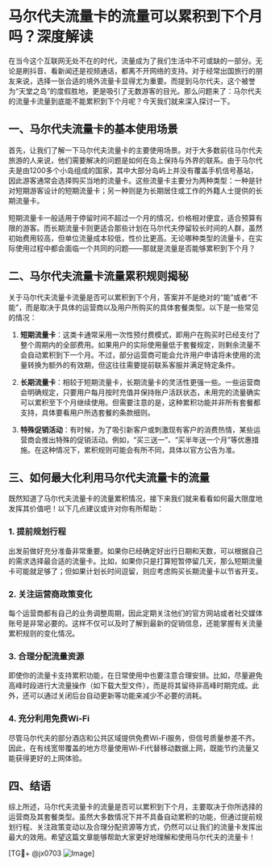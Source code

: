 # 马尔代夫流量卡的流量可以累积到下个月吗？深度解读

在当今这个互联网无处不在的时代，流量成为了我们生活中不可或缺的一部分。无论是刷抖音、看新闻还是视频通话，都离不开网络的支持。对于经常出国旅行的朋友来说，选择一张合适的境外流量卡显得尤为重要。而提到马尔代夫，这个被誉为“天堂之岛”的度假胜地，更是吸引了无数游客的目光。那么问题来了：马尔代夫的流量卡流量到底能不能累积到下个月呢？今天我们就来深入探讨一下。

## 一、马尔代夫流量卡的基本使用场景

首先，让我们了解一下马尔代夫流量卡的主要使用场景。对于大多数前往马尔代夫旅游的人来说，他们需要解决的问题是如何在岛上保持与外界的联系。由于马尔代夫是由1200多个小岛组成的国家，其中大部分岛屿上并没有覆盖手机信号基站，因此游客通常会选择购买当地的流量卡。这些流量卡主要分为两种类型：一种是针对短期游客设计的短期流量卡；另一种则是为长期居住或工作的外籍人士提供的长期流量卡。

短期流量卡一般适用于停留时间不超过一个月的情况，价格相对便宜，适合预算有限的游客。而长期流量卡则更适合那些计划在马尔代夫停留较长时间的人群，虽然初始费用较高，但单位流量成本较低，性价比更高。无论哪种类型的流量卡，在实际使用过程中都会面临一个共同的问题——那就是流量是否能够累积到下个月？

## 二、马尔代夫流量卡流量累积规则揭秘

关于马尔代夫流量卡流量是否可以累积到下个月，答案并不是绝对的“能”或者“不能”，而是取决于具体的运营商以及用户所购买的具体套餐类型。以下是一些常见的情况：

1. **短期流量卡**：这类卡通常采用一次性预付费模式，即用户在购买时已经支付了整个周期内的全部费用。如果用户的实际使用量低于套餐规定，则剩余流量不会自动累积到下一个月。不过，部分运营商可能会允许用户申请将未使用的流量转换为额外的有效期，但这往往需要提前联系客服并满足特定条件。
   
2. **长期流量卡**：相较于短期流量卡，长期流量卡的灵活性更强一些。一些运营商会明确规定，只要用户每月按时充值并保持账户活跃状态，未用完的流量确实可以累积至下个月继续使用。但需要注意的是，这种累积功能并非所有套餐都支持，具体要看用户所选套餐的条款细则。

3. **特殊促销活动**：有时候，为了吸引新客户或刺激现有客户的消费热情，某些运营商会推出特殊的促销活动。例如，“买三送一”、“买半年送一个月”等优惠措施。在这种情况下，累积规则可能会有所不同，具体以官方公告为准。

## 三、如何最大化利用马尔代夫流量卡的流量

既然知道了马尔代夫流量卡的流量累积情况，接下来我们就来看看如何最大限度地发挥其价值吧！以下几点建议或许对你有所帮助：

### 1. 提前规划行程
出发前做好充分准备非常重要。如果你已经确定好出行日期和天数，可以根据自己的需求选择最合适的流量卡。比如，如果你只是打算短暂停留几天，那么短期流量卡可能就足够了；但如果计划长时间逗留，则应考虑购买长期流量卡以节省开支。

### 2. 关注运营商政策变化
每个运营商都有自己的业务调整周期，因此定期关注他们的官方网站或者社交媒体账号是非常必要的。这样不仅可以及时了解到最新的促销信息，还能掌握有关流量累积规则的变化情况。

### 3. 合理分配流量资源
即使你的流量卡支持累积功能，在日常使用中也要注意合理安排。比如，尽量避免高峰时段进行大流量操作（如下载大型文件），而是将其留待非高峰时期完成。此外，还可以通过关闭后台自动更新等功能来减少不必要的消耗。

### 4. 充分利用免费Wi-Fi
尽管马尔代夫的部分酒店和公共区域提供免费Wi-Fi服务，但信号质量参差不齐。因此，在有线宽带覆盖的地方尽量使用Wi-Fi代替移动数据上网，既能节约流量又能获得更好的上网体验。

## 四、结语

综上所述，马尔代夫流量卡的流量是否可以累积到下个月，主要取决于你所选择的运营商及其套餐类型。虽然大多数情况下并不具备自动累积的功能，但通过提前规划行程、关注政策变动以及合理分配资源等方式，仍然可以让我们的流量卡发挥出最大的效用。希望这篇文章能够帮助大家更好地理解和使用马尔代夫的流量卡！

[TG💪+ @jx0703 ![Image](https://github.com/user-attachments/assets/dbca1d08-cadb-493c-b0ec-ad6f7a83f270)]